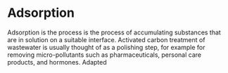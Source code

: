 # Adsorption
Adsorption is the process is the process of accumulating substances that are in solution on a suitable interface. Activated carbon treatment of wastewater is usually thought of as a polishing step, for example for removing micro-pollutants such as pharmaceuticals, personal care products, and hormones. Adapted
